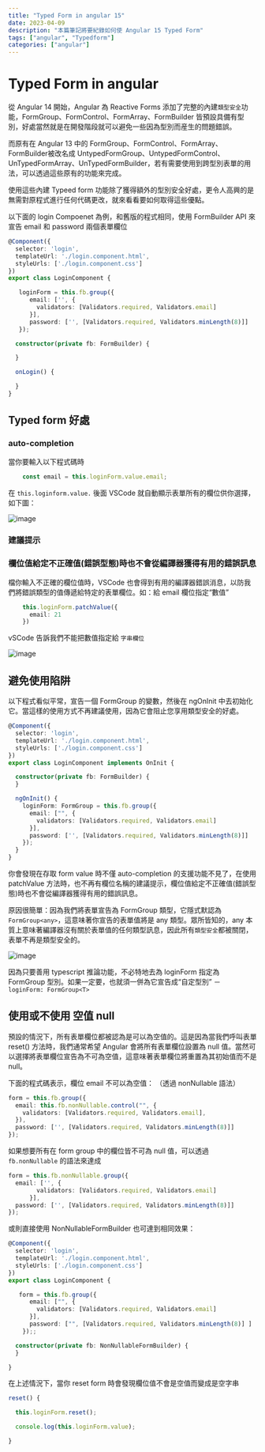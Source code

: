 ```yaml
---
title: "Typed Form in angular 15"
date: 2023-04-09
description: "本篇筆記將要紀錄如何使 Angular 15 Typed Form"
tags: ["angular", "Typedform"]
categories: ["angular"]
---
```


# Typed Form in angular

從 Angular 14 開始，Angular 為 Reactive Forms 添加了完整的內建`類型安全`功能，FormGroup、FormControl、FormArray、FormBuilder 皆預設具備有型別，好處當然就是在開發階段就可以避免一些因為型別而産生的問題錯誤。

而原有在 Angular 13 中的 FormGroup、FormControl、FormArray、FormBuilder被改名成 UntypedFormGroup、UntypedFormControl、UnTypedFormArray、UnTypedFormBuilder，若有需要使用到跨型別表單的用法，可以透過這些原有的功能來完成。

使用這些內建 Typeed form 功能除了獲得額外的型別安全好處，更令人高興的是無需對原程式進行任何代碼更改，就來看看要如何取得這些優點。

以下面的 login Compoenet 為例，和舊版的程式相同，使用 FormBuilder API 來宣告 email 和 password 兩個表單欄位

```ts {linenos=table,hl_lines=[]}
@Component({
  selector: 'login',
  templateUrl: './login.component.html',
  styleUrls: ['./login.component.css']
})
export class LoginComponent {

   loginForm = this.fb.group({
      email: ['', {
        validators: [Validators.required, Validators.email]
      }],
      password: ['', [Validators.required, Validators.minLength(8)]]
   });

  constructor(private fb: FormBuilder) {

  }

  onLogin() {

  }
}
```

## Typed form 好處

### auto-completion 

當你要輸入以下程式碼時

```ts
    const email = this.loginForm.value.email;
```

在 `this.loginform.value.` 後面 VSCode 就自動顯示表單所有的欄位供你選擇，如下圖：

![image](https://user-images.githubusercontent.com/21993717/230767051-2565d0e7-74a0-42cd-aed9-a785943a1b73.png)

### 建議提示


### 欄位值給定不正確值(錯誤型態)時也不會從編譯器獲得有用的錯誤訊息

檔你輸入不正確的欄位值時，VSCode 也會得到有用的編譯器錯誤消息，以防我們將錯誤類型的值傳遞給特定的表單欄位。如：給 email 欄位指定“數值”

```ts
    this.loginForm.patchValue({
      email: 21
    })
```

vSCode 告訴我們不能把數值指定給 `字串欄位`

![image](https://user-images.githubusercontent.com/21993717/230767782-1257ae73-348b-440a-b7ec-33ec288863d0.png)



## 避免使用陷阱

以下程式看似平常，宣告一個 FormGroup 的變數，然後在 ngOnInit 中去初始化它。當這樣的使用方式不再建議使用，因為它會阻止您享用類型安全的好處。

```ts {linenos=table,hl_lines=["12-18"]}
@Component({
  selector: 'login',
  templateUrl: './login.component.html',
  styleUrls: ['./login.component.css']
})
export class LoginComponent implements OnInit {

  constructor(private fb: FormBuilder) {
  }

  ngOnInit() {
    loginForm: FormGroup = this.fb.group({
      email: ["", {
        validators: [Validators.required, Validators.email]
      }],
      password: ['', [Validators.required, Validators.minLength(8)]]
    });
  }
}
```

你會發現在存取 form value 時不僅 auto-completion 的支援功能不見了，在使用 patchValue 方法時，也不再有欄位名稱的建議提示，欄位值給定不正確值(錯誤型態)時也不會從編譯器獲得有用的錯誤訊息。

原因很簡單：因為我們將表單宣告為 FormGroup 類型，它隱式默認為 `FormGroup<any>`，這意味著你宣告的表單值將是 any 類型。眾所皆知的，any 本質上意味著編譯器沒有關於表單值的任何類型訊息，因此所有`類型安全`都被關閉，表單不再是類型安全的。

![image](https://user-images.githubusercontent.com/21993717/230768044-128e2bb5-d675-4d85-80ee-37079bce6694.png)

因為只要善用 typescript 推論功能，不必特地去為 loginForm 指定為 FormGroup 型別。如果一定要，也就須一併為它宣告成“自定型別” － `loginForm: FormGroup<T>`

## 使用或不使用 空值 null

預設的情況下，所有表單欄位都被認為是可以為空值的。這是因為當我們呼叫表單 reset() 方法時，我們通常希望 Angular 會將所有表單欄位設置為 null 值。當然可以選擇將表單欄位宣告為不可為空值，這意味著表單欄位將重置為其初始值而不是 null。

下面的程式碼表示，欄位 email 不可以為空值： （透過 nonNullable 語法）

```ts {linenos=table,hl_lines=[2]}
form = this.fb.group({
  email: this.fb.nonNullable.control("", {
    validators: [Validators.required, Validators.email],
  }),
  password: ['', [Validators.required, Validators.minLength(8)]]
});
```

如果想要所有在 form group 中的欄位皆不可為 null 值，可以透過 `fb.nonNullable` 的語法來達成

```ts {linenos=table,hl_lines=[1]}
form = this.fb.nonNullable.group({
  email: ['', {
        validators: [Validators.required, Validators.email]
      }],
  password: ['', [Validators.required, Validators.minLength(8)]]
});
```

或則直接使用 NonNullableFormBuilder 也可達到相同效果：

```ts {linenos=table,hl_lines=[16]}
@Component({
  selector: 'login',
  templateUrl: './login.component.html',
  styleUrls: ['./login.component.css']
})
export class LoginComponent {

   form = this.fb.group({
      email: ["", {
        validators: [Validators.required, Validators.email]
      }],
      password: ["", [Validators.required, Validators.minLength(8)] ]
    });;

  constructor(private fb: NonNullableFormBuilder) {
  }

}
```


在上述情況下，當你 reset form 時會發現欄位值不會是空值而變成是空字串

```ts {linenos=table,hl_lines=[]}
reset() {

  this.loginForm.reset();

  console.log(this.loginForm.value);

}
```